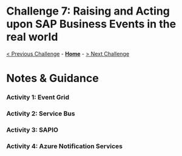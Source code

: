 # Challenge 7: Raising and Acting upon SAP Business Events in the real world

[< Previous Challenge](./06-SAPChatBot.md) - **[Home](README.md)** - [> Next Challenge](./08-Integration.md)

# Notes & Guidance 

### Activity 1: Event Grid

### Activity 2: Service Bus
 
### Activity 3: SAPIO

### Activity 4: Azure Notification Services

